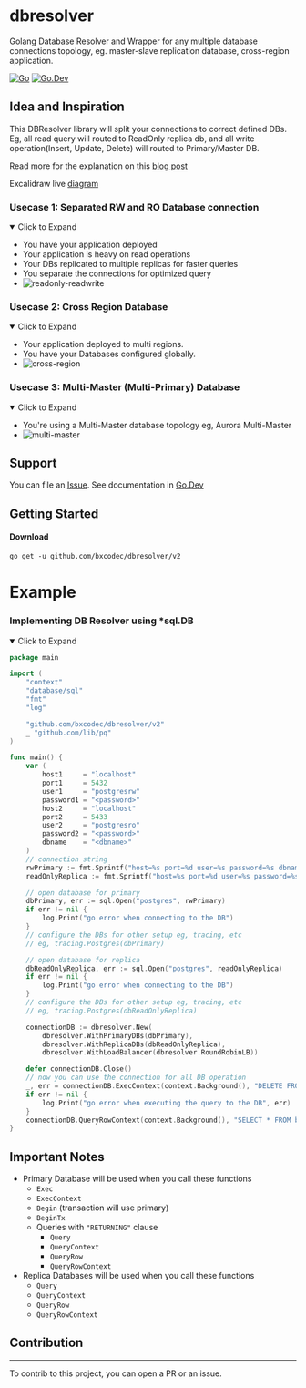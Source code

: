 # dbresolver

Golang Database Resolver and Wrapper for any multiple database connections topology, eg. master-slave replication database, cross-region application.

[![Go](https://github.com/bxcodec/dbresolver/actions/workflows/go.yml/badge.svg?branch=main)](https://github.com/bxcodec/dbresolver/actions/workflows/go.yml)
[![Go.Dev](https://img.shields.io/badge/go.dev-reference-007d9c?logo=go&logoColor=white)](https://pkg.go.dev/github.com/bxcodec/dbresolver/v2?tab=doc)

## Idea and Inspiration

This DBResolver library will split your connections to correct defined DBs. Eg, all read query will routed to ReadOnly replica db, and all write operation(Insert, Update, Delete) will routed to Primary/Master DB.

Read more for the explanation on this [blog post](https://betterprogramming.pub/create-a-cross-region-rdbms-connection-library-with-dbresolver-5072bed6a7b8)

Excalidraw live [diagram](https://excalidraw.com/#json=DTs8yxHOGF6uLkjnZny4z,RVo8iwhO0Rk6DRGkKuNZTg)
### Usecase 1: Separated RW and RO Database connection

<details open>

<summary>Click to Expand</summary>

- You have your application deployed
- Your application is heavy on read operations
- Your DBs replicated to multiple replicas for faster queries
- You separate the connections for optimized query
- ![readonly-readwrite](https://user-images.githubusercontent.com/11002383/206952018-dd393059-c42c-4ffc-913a-f21c3870bd80.png)

</details>

### Usecase 2: Cross Region Database

<details open>

<summary>Click to Expand</summary>

- Your application deployed to multi regions.
- You have your Databases configured globally.
- ![cross-region](https://user-images.githubusercontent.com/11002383/206952598-ed21a6f8-5542-4f26-aaa6-67d9c2aa5940.png)

</details>

### Usecase 3: Multi-Master (Multi-Primary) Database

<details open>

<summary>Click to Expand</summary>
  
- You're using a Multi-Master database topology eg, Aurora Multi-Master
- ![multi-master](https://user-images.githubusercontent.com/11002383/206953082-c2b1bfa8-050e-4a6e-88e8-e5c7047edd71.png)

</details>

## Support

You can file an [Issue](https://github.com/bxcodec/dbresolver/issues/new).
See documentation in [Go.Dev](https://pkg.go.dev/github.com/bxcodec/dbresolver/v2?tab=doc)

## Getting Started

#### Download

```shell
go get -u github.com/bxcodec/dbresolver/v2
```

# Example

### Implementing DB Resolver using *sql.DB

<details open>

<summary>Click to Expand</summary>

```go
package main

import (
	"context"
	"database/sql"
	"fmt"
	"log"

	"github.com/bxcodec/dbresolver/v2"
	_ "github.com/lib/pq"
)

func main() {
	var (
		host1     = "localhost"
		port1     = 5432
		user1     = "postgresrw"
		password1 = "<password>"
		host2     = "localhost"
		port2     = 5433
		user2     = "postgresro"
		password2 = "<password>"
		dbname    = "<dbname>"
	)
	// connection string
	rwPrimary := fmt.Sprintf("host=%s port=%d user=%s password=%s dbname=%s sslmode=disable", host1, port1, user1, password1, dbname)
	readOnlyReplica := fmt.Sprintf("host=%s port=%d user=%s password=%s dbname=%s sslmode=disable", host2, port2, user2, password2, dbname)

	// open database for primary
	dbPrimary, err := sql.Open("postgres", rwPrimary)
	if err != nil {
		log.Print("go error when connecting to the DB")
	}
	// configure the DBs for other setup eg, tracing, etc
	// eg, tracing.Postgres(dbPrimary)

	// open database for replica
	dbReadOnlyReplica, err := sql.Open("postgres", readOnlyReplica)
	if err != nil {
		log.Print("go error when connecting to the DB")
	}
	// configure the DBs for other setup eg, tracing, etc
	// eg, tracing.Postgres(dbReadOnlyReplica)

	connectionDB := dbresolver.New(
		dbresolver.WithPrimaryDBs(dbPrimary),
		dbresolver.WithReplicaDBs(dbReadOnlyReplica),
		dbresolver.WithLoadBalancer(dbresolver.RoundRobinLB))

	defer connectionDB.Close()
	// now you can use the connection for all DB operation
	_, err = connectionDB.ExecContext(context.Background(), "DELETE FROM book WHERE id=$1") // will use primaryDB
	if err != nil {
		log.Print("go error when executing the query to the DB", err)
	}
	connectionDB.QueryRowContext(context.Background(), "SELECT * FROM book WHERE id=$1") // will use replicaReadOnlyDB
}
```

</details>

## Important Notes

- Primary Database will be used when you call these functions
  - `Exec`
  - `ExecContext`
  - `Begin` (transaction will use primary)
  - `BeginTx`
  - Queries with `"RETURNING"` clause
    - `Query`
    - `QueryContext`
    - `QueryRow`
    - `QueryRowContext`
- Replica Databases will be used when you call these functions
  - `Query`
  - `QueryContext`
  - `QueryRow`
  - `QueryRowContext`

## Contribution

---

To contrib to this project, you can open a PR or an issue.
